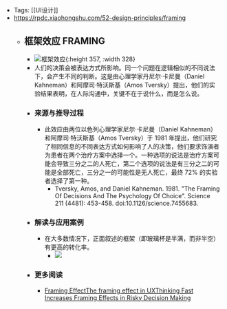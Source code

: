 - Tags: [[UI设计]]
- https://rpdc.xiaohongshu.com/52-design-principles/framing
	- ## **框架效应 FRAMING**
		- ![框架效应](https://picasso-static.xiaohongshu.com/fe-platform/c07463702c19b451823059df72e4a81916b8eeec.gif){:height 357, :width 328}
		- 人们的决策会被表达方式所影响。同一个问题在逻辑相似的不同说法下，会产生不同的判断。这是由心理学家丹尼尔·卡尼曼（Daniel Kahneman）和阿摩司·特沃斯基（Amos Tversky）提出，他们的实验结果表明，在人际沟通中，关键不在于说什么，而是怎么说。
		- ### 来源与推导过程
			- 此效应由两位以色列心理学家尼尔·卡尼曼（Daniel Kahneman）和阿摩司·特沃斯基（Amos Tversky）于 1981 年提出，他们研究了相同信息的不同表达方式如何影响了人的决策，他们要求饰演者为患者在两个治疗方案中选择一个。一种选项的说法是治疗方案可能会导致三分之二的人死亡，第二个选项的说法是有三分之二的可能是全部死亡，三分之一的可能性是无人死亡，最终 72% 的实验者选择了第一种。
				- Tversky, Amos, and Daniel Kahneman. 1981. "The Framing Of Decisions And The Psychology Of Choice". Science 211 (4481): 453-458. doi:10.1126/science.7455683.
		- ### 解读与应用案例
			- 在大多数情况下，正面叙述的框架（即玻璃杯是半满，而非半空）有更高的转化率。
				- ![](https://picasso-static.xiaohongshu.com/fe-platform/1791540dfb0ae0873a02d4695ffff4489d016522.png)
		- ### 更多阅读
			- [Framing Effect](https://www.simplypsychology.org/framing-effect.html)[The framing effect in UX](https://uxdesign.cc/the-framing-effect-in-ux-d77df34369ec)[Thinking Fast Increases Framing Effects in Risky Decision Making](https://journals.sagepub.com/doi/10.1177/0956797616689092)